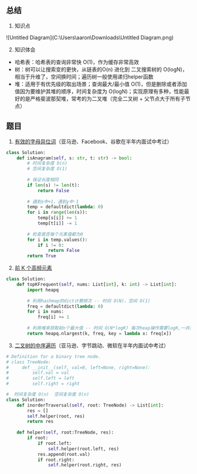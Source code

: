 ## 总结

1. 知识点

![Untitled Diagram](C:\Users\aaron\Downloads\Untitled Diagram.png)



2. 知识体会

- 哈希表：哈希表的查询非常快 O(1)，作为缓存非常高效
- 树：树可以让搜索变的更快，从链表的O(n) 进化到 二叉搜索树的 O(logN)，相当于升维了，空间换时间；遍历树一般使用递归helper函数
- 堆：适用于有优先级的取出场景；查询最大/最小值 O(1)，但是删除或者添加值因为要维护其堆的顺序，时间复杂度为 O(logN)；实现原理有多种，性能最好的是严格斐波那契堆，常考的为二叉堆（完全二叉树 + 父节点大于所有子节点）



## 题目

1. [有效的字母异位词](https://leetcode-cn.com/problems/valid-anagram/description/)（亚马逊、Facebook、谷歌在半年内面试中考过）

```python
class Solution:
    def isAnagram(self, s: str, t: str) -> bool:
        # 时间复杂度 O(n)
        # 空间复杂度 O(1)
        
        # 保证长度相同
        if len(s) != len(t):
            return False
        
        # 遇到s中+1，遇到y中-1
        temp = defaultdict(lambda: 0)
        for i in range(len(s)):
            temp[s[i]] += 1 
            temp[t[i]] -= 1
        
        # 检查是否每个元素值都为0
        for i in temp.values():
            if i != 0:
                return False
        return True
```

2. [前 K 个高频元素](https://leetcode-cn.com/problems/top-k-frequent-elements/)

```python
class Solution:
    def topKFrequent(self, nums: List[int], k: int) -> List[int]:
        import heapq
        
        # 利用hashmap的dict计算频次 -- 时间 O(N)，空间 O(1)
        freq = defaultdict(lambda: 0)
        for i in nums:
            freq[i] += 1
        
        # 利用堆来获取前n个最大值 -- 时间 O(N*logK) 每次heap操作需要logK,一共有N个元素; 空间 O(N+k)
        return heapq.nlargest(k, freq, key = lambda x: freq[x])
```

3. [二叉树的中序遍历](https://leetcode-cn.com/problems/binary-tree-inorder-traversal/)（亚马逊、字节跳动、微软在半年内面试中考过）

```python
# Definition for a binary tree node.
# class TreeNode:
#     def __init__(self, val=0, left=None, right=None):
#         self.val = val
#         self.left = left
#         self.right = right

#  时间复杂度 O(n)  空间复杂度 O(n) 
class Solution:
    def inorderTraversal(self, root: TreeNode) -> List[int]:
        res = []
        self.helper(root, res)
        return res
    
    def helper(self, root:TreeNode, res):
        if root:
            if root.left:
                self.helper(root.left, res)
            res.append(root.val)
            if root.right:
                self.helper(root.right, res)
```

